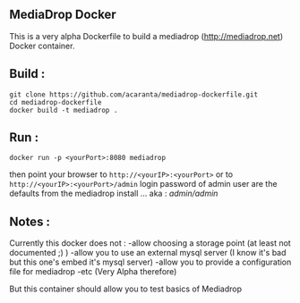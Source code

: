 MediaDrop Docker
----------------


This is a very alpha Dockerfile to build a mediadrop (http://mediadrop.net) Docker container.

Build :
-------
```
git clone https://github.com/acaranta/mediadrop-dockerfile.git
cd mediadrop-dockerfile
docker build -t mediadrop .
```

Run :
-----
```
docker run -p <yourPort>:8080 mediadrop
```
then point your browser to `http://<yourIP>:<yourPort>`
or to `http://<yourIP>:<yourPort>/admin`
login password of admin user are the defaults from the mediadrop install ... aka : *admin/admin*

Notes :
-------
Currently this docker does not :
-allow choosing a storage point (at least not documented ;) )
-allow you to use an external mysql server (I know it's bad but this one's embed it's mysql server)
-allow you to provide a configuration file for mediadrop
-etc (Very Alpha therefore)

But this container should allow you to test basics of Mediadrop

